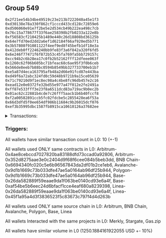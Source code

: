 ## Group 549

```0xea5e4894087522a7c73b0dab2745bb37893f1862
0x2f21ee54b34be49519c23e213b7222040a45e1f3
0xd30138e78a330f862cf1cccd433cd128c72859e6
0xd506060e91e7f2be5e2d534cb49b222ea498c7cb
0x76c15a778677f33f6ae258398b2fb0233a122e8b
0xf56583cf210425b1489e440c26d18808bd36125b
0x64e7fd70ed2dd2a6ef1d62184f66af920ed5b771
0x3b57808f91081122f4eef9ed8f45befb1df18e3a
0x412deb0ff2246240bb9fe83f3a6f842a320f6fd5
0x6e246f77471f6f872b53c45fa769fa5bb729157c
0xcc94b2c6b28ea17c0fb2b52162fff12dfeee063f
0x1260c62f06b605bc71bfeac68c6ae95f3f0b6ceb
0x566de8eeb7b88bc0594b8549bb327733700eb1b7
0xe5a87d4eca163795afb48a2d66e91fcd87e443ba
0xd49f6a72abc324fd0c59d48b9721b9a15ce05639
0x71c79210d9f1ec8ec98a4c4be8fc96db457e2c16
0xead12e0e0372fe32bd55e977a47f012e2fe2491a
0xff87e533fff3e23f8a6511dcd83a719ac9b0ec2b
0x01ac62c22881b4cde7c26fff5aacb1b6b40fccf8
0xf2a00582891ccb5fc02fdcbe5c2855428ea6f53a
0x66d3dfd5f0ee654df986b11684c9b26015dcf076
0xef3b35995dbc1587fb8915ca10610126a37682ee
```
<details>
<summary>Transactions:</summary>

Hashes: 

Wallet: 0xea5e4894087522a7c73b0dab2745bb37893f1862

       Hash: 0xc40fabf001d9779884fc1f44b58d8881721b12aa17389626841767639f546983
         - source chain: Arbitrum
         - destination chain: Aptos
         - project: Merkly
         - contract: 0x4ae8cebccd7027820ba83188dfd73ccad0a92806
       Hash: 0x0636e467b934b24e9cc94ec562c520af2f0cfe863f7a0e005dc7fad73dcc68ae
         - source chain: Arbitrum
         - destination chain: BNB Chain
         - project: Stargate
         - contract: 0x352d8275aae3e0c2404d9f68f6cee084b5beb3dd
         - value USD: 270.492005346
       Hash: 0x0c50378a423d5ad1488c99c3e97abae2b65e6a51cdb5dd1a3ff6575f236d72e9
         - source chain: BNB Chain
         - destination chain: Avalanche
         - project: Stargate
         - contract: 0x6694340fc020c5e6b96567843da2df01b2ce1eb6
         - value USD: 267.519808197
       Hash: 0xc90e0f5e0461f56fed9a0e05b2d7b8bfd8432f262f67aae9d90eabb18581bada
         - source chain: Avalanche
         - destination chain: Polygon
         - project: Stargate
         - contract: 0x9d1b1669c73b033dfe47ae5a0164ab96df25b944
         - value USD: 265.704291476
       Hash: 0x92d6c0d850cab3724833d66831dc245dbc07a6ffe9afe0a0735819e80685164a
         - source chain: Polygon
         - destination chain: Base
         - project: Stargate
         - contract: 0x9d1b1669c73b033dfe47ae5a0164ab96df25b944
         - value USD: 267.150592793
       Hash: 0xecd671d78ef1e8cb4a2a7bb6ac5fd7c7843403fc2647dc22e91ec4ab8d3269df
         - source chain: Base
         - destination chain: Base
         - project: Gas.zip
         - contract: 0x26da582889f59eaae9da1f063be0140cd93e6a4f
         - value USD: 0.0001342194369
       Hash: 0xbbd41f01dd1f4997570403527ae2338b2e5d0cb2972fffeba992b23153ad6a2d
         - source chain: Base
         - destination chain: Linea
         - project: Stargate
         - contract: 0xaf54be5b6eec24d6bfacf1cce4eaf680a8239398
         - value USD: 64.273431799
       Hash: 0xda03913902857443dc30d86d6ea42d91c95d4fcab62e9896673cd7025b8e8583
         - source chain: Linea
         - destination chain: Scroll
         - project: Gas.zip
         - contract: 0x26da582889f59eaae9da1f063be0140cd93e6a4f
         - value USD: 3.300158795e-05
       Hash: 0x074d1b8a5a23c2f731a1ba2c115306f174b3c6aba8ba6b6086e780786a5e36e1
         - source chain: Linea
         - destination chain: Base
         - project: Stargate
         - contract: 0x45f1a95a4d3f3836523f5c83673c797f4d4d263b
         - value USD: 115.048055693
       Hash: 0xd85cec6003ddb09ac0bdc28c2bd01381dd118155f3b87ac422073bb46087eccf
         - source chain: Base
         - destination chain: Zora
         - project: Gas.zip
         - contract: 0x26da582889f59eaae9da1f063be0140cd93e6a4f
         - value USD: 6.36671807e-05
Wallet: 0x2f21ee54b34be49519c23e213b7222040a45e1f3

       Hash:0x2f9926e70dea7100bd015702c8c36397c23e80ea9b1dafe7c4cb4e51b4a197f1
         - source chain: Arbitrum
         - destination chain: Aptos
         - project: Merkly
         - contract: 0x4ae8cebccd7027820ba83188dfd73ccad0a92806
       Hash:0x6c5ae6f3c7a2e3e48a2f2c46eb6a2f4af36164be0f2ea4b26db28cc2dcf6c6bc
         - source chain: Arbitrum
         - destination chain: BNB Chain
         - project: Stargate
         - contract: 0x352d8275aae3e0c2404d9f68f6cee084b5beb3dd
         - value USD: 256.394830944
       Hash:0x3fff253e3d8a6d21452bf75ed5f407e75808b8e2772560f1b6f7a6709798f0ae
         - source chain: BNB Chain
         - destination chain: Avalanche
         - project: Stargate
         - contract: 0x6694340fc020c5e6b96567843da2df01b2ce1eb6
         - value USD: 253.317953718
       Hash:0x066d4df04a3a7e00c199c1b376f8dec48e744dcf51784f4cbfd83429386bfe2a
         - source chain: Avalanche
         - destination chain: Polygon
         - project: Stargate
         - contract: 0x9d1b1669c73b033dfe47ae5a0164ab96df25b944
         - value USD: 251.862412511
       Hash:0x1f491ef73ef6644635171c128b8913559685583925b1c043d00b0587a72e2acc
         - source chain: Polygon
         - destination chain: Base
         - project: Stargate
         - contract: 0x9d1b1669c73b033dfe47ae5a0164ab96df25b944
         - value USD: 252.570775812
       Hash:0x7765fad1c28467365990d50848ec22fceabe5f900b9ff4ff73203fff6b1178ed
         - source chain: Base
         - destination chain: Metis
         - project: Gas.zip
         - contract: 0x26da582889f59eaae9da1f063be0140cd93e6a4f
         - value USD: 2.092403554e-06
       Hash:0xd3a9ef46dda038a57c7aa182b97c98071c1050793599440fec82b75332fa1452
         - source chain: Base
         - destination chain: Linea
         - project: Stargate
         - contract: 0xaf54be5b6eec24d6bfacf1cce4eaf680a8239398
         - value USD: 63.733396564
       Hash:0x176819b93daa63bb1c1c5ef5c1857c9dbbc6ae6784c7dd1c1f8df406bb53ab27
         - source chain: Linea
         - destination chain: Base
         - project: Gas.zip
         - contract: 0x26da582889f59eaae9da1f063be0140cd93e6a4f
         - value USD: 0.0001289124529
       Hash:0x2da50b82bb5d3b581eeae0297e9d2c89a46fcec4dad007e0a40d455dcd3b046d
         - source chain: Linea
         - destination chain: Base
         - project: Stargate
         - contract: 0x45f1a95a4d3f3836523f5c83673c797f4d4d263b
         - value USD: 121.479018445
       Hash:0x347f76566608178b1cf1f01210618a63f2cc478fce3b90a5b6590f7976bfbcae
         - source chain: Base
         - destination chain: Linea
         - project: Gas.zip
         - contract: 0x26da582889f59eaae9da1f063be0140cd93e6a4f
         - value USD: 4.10163568e-05
Wallet: 0xd30138e78a330f862cf1cccd433cd128c72859e6

       Hash:0x8bc43fa763b3daf7243a1185a5b5ddf30fe7943e29bd17418b57b932eb909690
         - source chain: Arbitrum
         - destination chain: Aptos
         - project: Merkly
         - contract: 0x4ae8cebccd7027820ba83188dfd73ccad0a92806
       Hash:0x0f0fb4568d462e78cd726ea276944034a9f06327062d6c45ca6bec683f7d3ffd
         - source chain: Arbitrum
         - destination chain: BNB Chain
         - project: Stargate
         - contract: 0x352d8275aae3e0c2404d9f68f6cee084b5beb3dd
         - value USD: 281.34292408
       Hash:0x00c20468c1bd17fb958d35cd25679be4574c1e30288871ec9cbfb2201652c17c
         - source chain: BNB Chain
         - destination chain: Avalanche
         - project: Stargate
         - contract: 0x6694340fc020c5e6b96567843da2df01b2ce1eb6
         - value USD: 278.325933162
       Hash:0x8ed0f3f9f4a9406e9c7cbadae2eefc871ea3df26eba5ad0c3b03f423b310f6c4
         - source chain: Avalanche
         - destination chain: Polygon
         - project: Stargate
         - contract: 0x9d1b1669c73b033dfe47ae5a0164ab96df25b944
         - value USD: 276.079203031
       Hash:0xa9bb567496f6679cfc0c6681a8738beb320833e7225c88f24fb658793b4ce680
         - source chain: Polygon
         - destination chain: Base
         - project: Stargate
         - contract: 0x9d1b1669c73b033dfe47ae5a0164ab96df25b944
         - value USD: 277.444198421
       Hash:0x49e06a05a0b9c6c8388b639d9f988aa73e6ce28acb652868c80acb3d15a2ebd2
         - source chain: Base
         - destination chain: Metis
         - project: Gas.zip
         - contract: 0x26da582889f59eaae9da1f063be0140cd93e6a4f
         - value USD: 2.052737136e-06
       Hash:0xedd163242244703085f5014ab5d0eb971203ab0e407aeb947d18b54b3d3f77c7
         - source chain: Base
         - destination chain: Linea
         - project: Stargate
         - contract: 0xaf54be5b6eec24d6bfacf1cce4eaf680a8239398
         - value USD: 63.732892999
       Hash:0xa0ef7a4af24c79a7df3e702c0274441443caf3748910b3ab191d4d7fdba5c29a
         - source chain: Linea
         - destination chain: Metis
         - project: Gas.zip
         - contract: 0x26da582889f59eaae9da1f063be0140cd93e6a4f
         - value USD: 3.577402809e-06
       Hash:0xfcd40577d710832e814b7b8b74eaea89b387708591d545c93b05342dd3f04dc2
         - source chain: Linea
         - destination chain: Base
         - project: Stargate
         - contract: 0x45f1a95a4d3f3836523f5c83673c797f4d4d263b
         - value USD: 103.625116927
       Hash:0x89c18284e97439d99e7e824b71a69d5a2e37544792544df40f51426888dc69c4
         - source chain: Base
         - destination chain: Kava
         - project: Gas.zip
         - contract: 0x26da582889f59eaae9da1f063be0140cd93e6a4f
         - value USD: 5.843790609e-09
Wallet: 0xd506060e91e7f2be5e2d534cb49b222ea498c7cb

       Hash:0x30f95547dc93267fe7afe400763373c1987ba713684e9af2e6095ec98aa43b73
         - source chain: Arbitrum
         - destination chain: Aptos
         - project: Merkly
         - contract: 0x4ae8cebccd7027820ba83188dfd73ccad0a92806
       Hash:0xa5f0c1e9b7077bd1338d6d8f03357f9ed2eee809d41b6120e643ce4a8af65125
         - source chain: Arbitrum
         - destination chain: BNB Chain
         - project: Stargate
         - contract: 0x352d8275aae3e0c2404d9f68f6cee084b5beb3dd
         - value USD: 262.005372688
       Hash:0x1f8de1669fd61d09a173e08ebf37aecca13e41b7c6c6982600ddc16bb352fec3
         - source chain: BNB Chain
         - destination chain: Avalanche
         - project: Stargate
         - contract: 0x6694340fc020c5e6b96567843da2df01b2ce1eb6
         - value USD: 258.924396163
       Hash:0x2e82b2d0a5d330756fa4911a369bb8de1faedebccb9fdb517fb7659c7117e61c
         - source chain: Avalanche
         - destination chain: Polygon
         - project: Stargate
         - contract: 0x9d1b1669c73b033dfe47ae5a0164ab96df25b944
         - value USD: 257.153037688
       Hash:0xf3a4067cbf145b521b3e8a8680dc66eea7ce6d326a47c7965f82ad0406c609de
         - source chain: Polygon
         - destination chain: Base
         - project: Stargate
         - contract: 0x9d1b1669c73b033dfe47ae5a0164ab96df25b944
         - value USD: 258.215712655
       Hash:0x861d3c78ff24603fc3d75148186118173bb6caadadb468d16a94f80c1f3c0be8
         - source chain: Base
         - destination chain: Zora
         - project: Gas.zip
         - contract: 0x26da582889f59eaae9da1f063be0140cd93e6a4f
         - value USD: 0.0001178858546
       Hash:0x14680ae3ab41310ba99b20fb730d37ccf823424cfd65bf9313409352dd4b222b
         - source chain: Base
         - destination chain: Linea
         - project: Stargate
         - contract: 0xaf54be5b6eec24d6bfacf1cce4eaf680a8239398
         - value USD: 62.013437552
       Hash:0x0d9661378513139dcc031b9af8036a167bbe1b2b821f0e231d29fac6e7372add
         - source chain: Linea
         - destination chain: Zora
         - project: Gas.zip
         - contract: 0x26da582889f59eaae9da1f063be0140cd93e6a4f
         - value USD: 0.0001045050285
       Hash:0x3997d6fb465cf3bcd6216edd0d23052fcea1efde3e0b882b9266b708a7c2416a
         - source chain: Linea
         - destination chain: Base
         - project: Stargate
         - contract: 0x45f1a95a4d3f3836523f5c83673c797f4d4d263b
         - value USD: 103.813028892
       Hash:0x2ba2ae8a454e5fe20bfdd9cd9600e174484e63d767833b269d9b2f6941fa7ce9
         - source chain: Base
         - destination chain: Base
         - project: Gas.zip
         - contract: 0x26da582889f59eaae9da1f063be0140cd93e6a4f
         - value USD: 2.631419112e-05
Wallet: 0x76c15a778677f33f6ae258398b2fb0233a122e8b

       Hash:0x55829b046e046db660378fcb0b3bc53b3097deb14a60f8b602cabe60d6fc2612
         - source chain: Arbitrum
         - destination chain: Aptos
         - project: Merkly
         - contract: 0x4ae8cebccd7027820ba83188dfd73ccad0a92806
       Hash:0x72a508333e69a21aef3d201231c1c34d9ddd4502edb89fc62a9f9078488e023e
         - source chain: Arbitrum
         - destination chain: BNB Chain
         - project: Stargate
         - contract: 0x352d8275aae3e0c2404d9f68f6cee084b5beb3dd
         - value USD: 274.000602254
       Hash:0xe6343f1b631c558406b6ebab71a645c32c8b249978c91784b530940941cb75fb
         - source chain: BNB Chain
         - destination chain: Avalanche
         - project: Stargate
         - contract: 0x6694340fc020c5e6b96567843da2df01b2ce1eb6
         - value USD: 270.916912498
       Hash:0x7c16337ed591d8b934dcf6200af91fd771ce50f04a405af4fde9641ed5cd8a5a
         - source chain: Avalanche
         - destination chain: Polygon
         - project: Stargate
         - contract: 0x9d1b1669c73b033dfe47ae5a0164ab96df25b944
         - value USD: 269.184909966
       Hash:0xea159baa733b9845524d3e6b201950fe641020e919c453f89fbacd339967d9d8
         - source chain: Polygon
         - destination chain: Base
         - project: Stargate
         - contract: 0x9d1b1669c73b033dfe47ae5a0164ab96df25b944
         - value USD: 270.193880464
       Hash:0x566e33c794d696ec0b0bbd35fd79e87e3d92565b76da630c31b38004b63968cb
         - source chain: Base
         - destination chain: Scroll
         - project: Gas.zip
         - contract: 0x26da582889f59eaae9da1f063be0140cd93e6a4f
         - value USD: 6.81771169e-05
       Hash:0xab7fea49372abba8b33675fbe1eb5b054460c1cd2a421c6c68f7bdb2e921e2ef
         - source chain: Base
         - destination chain: Linea
         - project: Stargate
         - contract: 0xaf54be5b6eec24d6bfacf1cce4eaf680a8239398
         - value USD: 61.581327845
       Hash:0xc6e33e1797ed177d70ad0c89f77a9d1ff1c3e1f64a22ab13cef87d46d212b5ee
         - source chain: Linea
         - destination chain: Scroll
         - project: Gas.zip
         - contract: 0x26da582889f59eaae9da1f063be0140cd93e6a4f
         - value USD: 5.955272837e-05
       Hash:0xbf5448ad720b4a06cc9bed8ab986cc9e75097209a6e08cf6e7290e8b529fa52a
         - source chain: Linea
         - destination chain: Base
         - project: Stargate
         - contract: 0x45f1a95a4d3f3836523f5c83673c797f4d4d263b
         - value USD: 92.533252643
       Hash:0x551af1530cd08ccb0d741df0046eb1667af13c3e070f7a42b6adfde5ed5b6260
         - source chain: Base
         - destination chain: Kava
         - project: Gas.zip
         - contract: 0x26da582889f59eaae9da1f063be0140cd93e6a4f
         - value USD: 3.159499978e-08
Wallet: 0xf56583cf210425b1489e440c26d18808bd36125b

       Hash:0x78d5e5c0bd8b807aa33b3c116c6dca23610c3917bc5d89f6cb216333437d7406
         - source chain: Arbitrum
         - destination chain: Aptos
         - project: Merkly
         - contract: 0x4ae8cebccd7027820ba83188dfd73ccad0a92806
       Hash:0xdd2f7acd9c17f1d3a1fbd53c68fe513a14f2bb99ba1d437620e64ae574704ecc
         - source chain: Arbitrum
         - destination chain: BNB Chain
         - project: Stargate
         - contract: 0x352d8275aae3e0c2404d9f68f6cee084b5beb3dd
         - value USD: 260.795614335
       Hash:0xf156660907c27520c5419939bc9b0aea4c0fd6c3bcecb1c0f00a9f18684788d9
         - source chain: BNB Chain
         - destination chain: Avalanche
         - project: Stargate
         - contract: 0x6694340fc020c5e6b96567843da2df01b2ce1eb6
         - value USD: 257.616612281
       Hash:0xe9b6ea5eb7a9a6304b56c4f6dba36a50eb6669120e6c936bd789a3ea825d86b3
         - source chain: Avalanche
         - destination chain: Polygon
         - project: Stargate
         - contract: 0x9d1b1669c73b033dfe47ae5a0164ab96df25b944
         - value USD: 256.280484923
       Hash:0xe66460edb2c2250bb1c0b75665ae36f33913b2aad774dabfa12bdf164d25a573
         - source chain: Polygon
         - destination chain: Base
         - project: Stargate
         - contract: 0x9d1b1669c73b033dfe47ae5a0164ab96df25b944
         - value USD: 257.216820899
       Hash:0x7f85224933a8d92a3df387bf04a74d71b8bb0b5e1770f1b8ff6251711fe0314d
         - source chain: Base
         - destination chain: Scroll
         - project: Gas.zip
         - contract: 0x26da582889f59eaae9da1f063be0140cd93e6a4f
         - value USD: 0.0001189548654
       Hash:0x3802d1ddf3bcb669b150ade89bba158dde617703d32e07dd9f63911cfd86cfc5
         - source chain: Base
         - destination chain: Linea
         - project: Stargate
         - contract: 0xaf54be5b6eec24d6bfacf1cce4eaf680a8239398
         - value USD: 65.113016135
       Hash:0x745bfea75e090e0acc0309b4e0605e786b317cd7bc1fbbd3b3c0e6b38bab4bd3
         - source chain: Linea
         - destination chain: Metis
         - project: Gas.zip
         - contract: 0x26da582889f59eaae9da1f063be0140cd93e6a4f
         - value USD: 1.668815251e-06
       Hash:0xfd4813d6bf67f11004b3c291de84d8f53dc99211fefa964a2793985db6b0c731
         - source chain: Linea
         - destination chain: Base
         - project: Stargate
         - contract: 0x45f1a95a4d3f3836523f5c83673c797f4d4d263b
         - value USD: 119.551121074
       Hash:0xf051fc8e3416488b5a8c74b6673b036d09e275e94794386784aa0fb9e828ddd8
         - source chain: Base
         - destination chain: Metis
         - project: Gas.zip
         - contract: 0x26da582889f59eaae9da1f063be0140cd93e6a4f
         - value USD: 2.429010199e-06
Wallet: 0x64e7fd70ed2dd2a6ef1d62184f66af920ed5b771

       Hash:0x83b3ecfec61402ccff620e18c1f406a45278509160a21c3220a9ba3e961777ab
         - source chain: Arbitrum
         - destination chain: Aptos
         - project: Merkly
         - contract: 0x4ae8cebccd7027820ba83188dfd73ccad0a92806
       Hash:0xe84678681053fe7908ba872dcc7ac897cbeea899a4b7a877162470b5c97733ca
         - source chain: Arbitrum
         - destination chain: BNB Chain
         - project: Stargate
         - contract: 0x352d8275aae3e0c2404d9f68f6cee084b5beb3dd
         - value USD: 272.161650844
       Hash:0x02af3956adc86fdf3c290f1c30e357f4d78ac97659fb14e560270292ad8a0f09
         - source chain: BNB Chain
         - destination chain: Avalanche
         - project: Stargate
         - contract: 0x6694340fc020c5e6b96567843da2df01b2ce1eb6
         - value USD: 268.996997087
       Hash:0x45488bdfd13605e00de4b757db3134010adec7ce7ad7842d817ccd0b23ef522e
         - source chain: Avalanche
         - destination chain: Polygon
         - project: Stargate
         - contract: 0x9d1b1669c73b033dfe47ae5a0164ab96df25b944
         - value USD: 267.671957844
       Hash:0x53e388fa0554d4a5b72aec55298269986ccdccc9b938bd364290323b30ad40fa
         - source chain: Polygon
         - destination chain: Base
         - project: Stargate
         - contract: 0x9d1b1669c73b033dfe47ae5a0164ab96df25b944
         - value USD: 269.229274829
       Hash:0xf6a6190508aace61989b27daf17e912c028015580ff1dc54c091958d4e0586fe
         - source chain: Base
         - destination chain: Base
         - project: Gas.zip
         - contract: 0x26da582889f59eaae9da1f063be0140cd93e6a4f
         - value USD: 4.651667872e-05
       Hash:0x4942437b774768f638142772e1f8e54db7a72e8e3eb9005039f6f682f5e8e172
         - source chain: Base
         - destination chain: Linea
         - project: Stargate
         - contract: 0xaf54be5b6eec24d6bfacf1cce4eaf680a8239398
         - value USD: 67.29484831
       Hash:0x5b9f76ff6aa8c68ead713452ac90d5a9fe91f0ce07c6ad6ed6814e5bd57e00e9
         - source chain: Linea
         - destination chain: Scroll
         - project: Gas.zip
         - contract: 0x26da582889f59eaae9da1f063be0140cd93e6a4f
         - value USD: 0.0001703965349
       Hash:0xa8c49e6e0f85f2b4e09781160a321a466f04e800bbf69fe663255e9da9725657
         - source chain: Linea
         - destination chain: Base
         - project: Stargate
         - contract: 0x45f1a95a4d3f3836523f5c83673c797f4d4d263b
         - value USD: 112.152205637
       Hash:0x8fa246dc6ac64b1c90639b16f270d7b68added639bea731017a821b6ffcc4993
         - source chain: Base
         - destination chain: Metis
         - project: Gas.zip
         - contract: 0x26da582889f59eaae9da1f063be0140cd93e6a4f
         - value USD: 1.988930704e-06
Wallet: 0x3b57808f91081122f4eef9ed8f45befb1df18e3a

       Hash:0x8f07d38ff656e55b5cc5e7fbc49676c65735b7f81649d3502da78cdef7f1a039
         - source chain: Arbitrum
         - destination chain: Aptos
         - project: Merkly
         - contract: 0x4ae8cebccd7027820ba83188dfd73ccad0a92806
       Hash:0x55782f717fbec971e1e0c544325919eecec4ef3ea7bd3c4d096d84b56ff64b8f
         - source chain: Arbitrum
         - destination chain: BNB Chain
         - project: Stargate
         - contract: 0x352d8275aae3e0c2404d9f68f6cee084b5beb3dd
         - value USD: 274.952316583
       Hash:0xea50e0c653393c19ba52fa04289ff2b8dee755922bcedb5987dbd2c90a528cc4
         - source chain: BNB Chain
         - destination chain: Avalanche
         - project: Stargate
         - contract: 0x6694340fc020c5e6b96567843da2df01b2ce1eb6
         - value USD: 271.696468899
       Hash:0x345596b1f83eab4e0f226886c840382d3105acbe7a0972e0596e6781c9f5fae1
         - source chain: Avalanche
         - destination chain: Polygon
         - project: Stargate
         - contract: 0x9d1b1669c73b033dfe47ae5a0164ab96df25b944
         - value USD: 270.395777653
       Hash:0x3ab210ee8566a229326abcf35203f518964ed1ed83e85aefd60679d97038c6f7
         - source chain: Polygon
         - destination chain: Base
         - project: Stargate
         - contract: 0x9d1b1669c73b033dfe47ae5a0164ab96df25b944
         - value USD: 271.928094854
       Hash:0x4edb551024fbfb5a37557fe66d900fe1f1be0d8845fd5b0d1679ea9adc6b14f6
         - source chain: Base
         - destination chain: Kava
         - project: Gas.zip
         - contract: 0x26da582889f59eaae9da1f063be0140cd93e6a4f
         - value USD: 3.677340147e-08
       Hash:0x4afb89b2287bdbb1f54d7e5f1e5679a1950ed2a82bca95c9a75a7ee9d3aad4b6
         - source chain: Base
         - destination chain: Linea
         - project: Stargate
         - contract: 0xaf54be5b6eec24d6bfacf1cce4eaf680a8239398
         - value USD: 66.15320904
       Hash:0x3467d0fbd6e3c2f22cddf324ea789aaf2a227e113055ad942d535fcb13a0e93a
         - source chain: Linea
         - destination chain: Zora
         - project: Gas.zip
         - contract: 0x26da582889f59eaae9da1f063be0140cd93e6a4f
         - value USD: 8.605885603e-05
       Hash:0x27eb9a3bcd81a7c34cde18df17bb342291e48c5f506c7da700b29ecc5da07982
         - source chain: Linea
         - destination chain: Base
         - project: Stargate
         - contract: 0x45f1a95a4d3f3836523f5c83673c797f4d4d263b
         - value USD: 97.768829436
       Hash:0x4c2489266b542b4ae7a1f261ac462c81be80d5523ea8b7c08f871014e74fc7a1
         - source chain: Base
         - destination chain: Scroll
         - project: Gas.zip
         - contract: 0x26da582889f59eaae9da1f063be0140cd93e6a4f
         - value USD: 0.0001517655674
Wallet: 0x412deb0ff2246240bb9fe83f3a6f842a320f6fd5

       Hash:0xbd941f8f5a9444ff311a949b3afb8335cb3ed805b8346db517bfee615d87a8a8
         - source chain: Arbitrum
         - destination chain: Aptos
         - project: Merkly
         - contract: 0x4ae8cebccd7027820ba83188dfd73ccad0a92806
       Hash:0xd199851df6ee54fd2b936d51f09c882f44a2d3851bcca7b4b22f95078b61f469
         - source chain: Arbitrum
         - destination chain: BNB Chain
         - project: Stargate
         - contract: 0x352d8275aae3e0c2404d9f68f6cee084b5beb3dd
         - value USD: 270.497699957
       Hash:0x76fc5ac46bd2410f3bce98e88cdcd7fccf40b9aad6572e4d09cbf3489db9e0b7
         - source chain: BNB Chain
         - destination chain: Avalanche
         - project: Stargate
         - contract: 0x6694340fc020c5e6b96567843da2df01b2ce1eb6
         - value USD: 267.579644461
       Hash:0xa5f160639561d07d2c363e9f31313119a195f44e767d6db7ecde7e7c15e2e0ac
         - source chain: Avalanche
         - destination chain: Polygon
         - project: Stargate
         - contract: 0x9d1b1669c73b033dfe47ae5a0164ab96df25b944
         - value USD: 265.997323543
       Hash:0xd6b9020ad71e320d855f72cd1cefaff0e61413ab1da9a5f1dfdb7652b98cca62
         - source chain: Polygon
         - destination chain: Base
         - project: Stargate
         - contract: 0x9d1b1669c73b033dfe47ae5a0164ab96df25b944
         - value USD: 267.870047205
       Hash:0xa9a7f07337f2f84678693a4a7c8504a2e22cae8370c06d09a6172d2a759c9034
         - source chain: Base
         - destination chain: Zora
         - project: Gas.zip
         - contract: 0x26da582889f59eaae9da1f063be0140cd93e6a4f
         - value USD: 4.616158957e-05
       Hash:0x879fef630061b793c1d52425755008ff8f57f0c363f595f6d9e9b97a106af349
         - source chain: Base
         - destination chain: Linea
         - project: Stargate
         - contract: 0xaf54be5b6eec24d6bfacf1cce4eaf680a8239398
         - value USD: 64.237463654
       Hash:0x1bdb40d811db88b06c13908690f721ffb64bb76308fd12d6a40176228883969b
         - source chain: Linea
         - destination chain: Arbitrum
         - project: Gas.zip
         - contract: 0x26da582889f59eaae9da1f063be0140cd93e6a4f
         - value USD: 0.0001414807593
       Hash:0xfb9c98aca5513b73630f1a419f5beca1551e290c013954e0c2a9653729e268f3
         - source chain: Linea
         - destination chain: Base
         - project: Stargate
         - contract: 0x45f1a95a4d3f3836523f5c83673c797f4d4d263b
         - value USD: 113.242755879
       Hash:0x9e6307231021f39d250bc2046fa05883aeea8799b0cfaaf24c13b4248fb2cf42
         - source chain: Base
         - destination chain: Kava
         - project: Gas.zip
         - contract: 0x26da582889f59eaae9da1f063be0140cd93e6a4f
         - value USD: 5.461991433e-09
Wallet: 0x6e246f77471f6f872b53c45fa769fa5bb729157c

       Hash:0xeea91006ad1c00baa875593a1be8108347b36a3f4e9bd92e7773ebee0fb8e955
         - source chain: Arbitrum
         - destination chain: Aptos
         - project: Merkly
         - contract: 0x4ae8cebccd7027820ba83188dfd73ccad0a92806
       Hash:0x1de8b89799daa4bc42622455455a7874fe01ba0fe977c6c2c295d1cc9dc6b15b
         - source chain: Arbitrum
         - destination chain: BNB Chain
         - project: Stargate
         - contract: 0x352d8275aae3e0c2404d9f68f6cee084b5beb3dd
         - value USD: 283.375470276
       Hash:0x9fd30084c0eadc7ed04f2f900a9b3c1b341269af1c2603c59d7febefa4b77878
         - source chain: BNB Chain
         - destination chain: Avalanche
         - project: Stargate
         - contract: 0x6694340fc020c5e6b96567843da2df01b2ce1eb6
         - value USD: 280.615338155
       Hash:0x6cdf62faf4690035ee49a44443952f615c39794a542225b09dafcecd012ffc1a
         - source chain: Avalanche
         - destination chain: Polygon
         - project: Stargate
         - contract: 0x9d1b1669c73b033dfe47ae5a0164ab96df25b944
         - value USD: 279.049028404
       Hash:0xb99973c1f1f186970bc5329a009b9ed64b566b0112a6e8d786beae8bd4832275
         - source chain: Polygon
         - destination chain: Base
         - project: Stargate
         - contract: 0x9d1b1669c73b033dfe47ae5a0164ab96df25b944
         - value USD: 280.756654705
       Hash:0x0e2a1dfe3b993602776b26d80d4481d2b9268d823417a577c95a51beb4c3982a
         - source chain: Base
         - destination chain: Metis
         - project: Gas.zip
         - contract: 0x26da582889f59eaae9da1f063be0140cd93e6a4f
         - value USD: 1.210418724e-06
       Hash:0xe5085a3c5e47f9f2b47f9a883d21afdfef87289759349daebb751d8296ee0cc5
         - source chain: Base
         - destination chain: Linea
         - project: Stargate
         - contract: 0xaf54be5b6eec24d6bfacf1cce4eaf680a8239398
         - value USD: 63.617495133
       Hash:0xf0960c6cb37f59eafb999d7d1c280f99afd11db12d0f3c3bcc94daf313e7ee4b
         - source chain: Linea
         - destination chain: Linea
         - project: Gas.zip
         - contract: 0x26da582889f59eaae9da1f063be0140cd93e6a4f
         - value USD: 0.0001442346427
       Hash:0x3165d36055b0b933f8e6202a89f61f3b17b36b5fd6ab7e057b97edb1b93ad000
         - source chain: Linea
         - destination chain: Base
         - project: Stargate
         - contract: 0x45f1a95a4d3f3836523f5c83673c797f4d4d263b
         - value USD: 112.84026286
       Hash:0x74c2b6e93f1504d44151373bbe5998a354b4729aed79044b2dddaa956b5093f7
         - source chain: Base
         - destination chain: Arbitrum
         - project: Gas.zip
         - contract: 0x26da582889f59eaae9da1f063be0140cd93e6a4f
         - value USD: 3.641149701e-05
Wallet: 0xcc94b2c6b28ea17c0fb2b52162fff12dfeee063f

       Hash:0x9019c8cf664a91d09f96817c9075fc79e10357972dba53b3dce3cd1046cda077
         - source chain: Arbitrum
         - destination chain: Aptos
         - project: Merkly
         - contract: 0x4ae8cebccd7027820ba83188dfd73ccad0a92806
       Hash:0x2f47100e7cc04a35d436c93e610e54f2faee65f5b5b2f6543f826ba50cd292ff
         - source chain: Arbitrum
         - destination chain: BNB Chain
         - project: Stargate
         - contract: 0x352d8275aae3e0c2404d9f68f6cee084b5beb3dd
         - value USD: 258.046043225
       Hash:0xdbddfddf533057bfbebb1e73dc1063b3c7771d654576d7a2d9b21b0b16ba4bab
         - source chain: BNB Chain
         - destination chain: Avalanche
         - project: Stargate
         - contract: 0x6694340fc020c5e6b96567843da2df01b2ce1eb6
         - value USD: 255.282809864
       Hash:0xc91a728e8d72bccef59f9c0af5bbeea774c059657c2af5151d53397e15892bd0
         - source chain: Avalanche
         - destination chain: Polygon
         - project: Stargate
         - contract: 0x9d1b1669c73b033dfe47ae5a0164ab96df25b944
         - value USD: 253.380456529
       Hash:0x7169de7d2a4a3889a144d730f55ca4dedeeeed058c9ebd244b92263e4dec3b87
         - source chain: Polygon
         - destination chain: Base
         - project: Stargate
         - contract: 0x9d1b1669c73b033dfe47ae5a0164ab96df25b944
         - value USD: 255.230680483
       Hash:0xdb50f9dd4ef7017c4570d2b5dc5b6a9da0995633745e1f35e469d14f8a388b8b
         - source chain: Base
         - destination chain: Kava
         - project: Gas.zip
         - contract: 0x26da582889f59eaae9da1f063be0140cd93e6a4f
         - value USD: 2.90089296e-08
       Hash:0xafb3865b67d489024adc75edd7113ab753f41277f5543382ca5df56936fe534f
         - source chain: Base
         - destination chain: Linea
         - project: Stargate
         - contract: 0xaf54be5b6eec24d6bfacf1cce4eaf680a8239398
         - value USD: 65.368928646
       Hash:0x89285a2966af47034b5577d8608c619a503ffaca6e36a8d2f8ee00edb6a31a74
         - source chain: Linea
         - destination chain: Zora
         - project: Gas.zip
         - contract: 0x26da582889f59eaae9da1f063be0140cd93e6a4f
         - value USD: 0.0001425134656
       Hash:0x58bd7cbc4af449833b3f019c0206f62504b71a4a64e34930dd16d161faa52662
         - source chain: Linea
         - destination chain: Base
         - project: Stargate
         - contract: 0x45f1a95a4d3f3836523f5c83673c797f4d4d263b
         - value USD: 119.107990535
       Hash:0x905b1e2c51560b3ae9639c9f8a749f116a6f252765492f0002e05ccfacbcf071
         - source chain: Base
         - destination chain: Zora
         - project: Gas.zip
         - contract: 0x26da582889f59eaae9da1f063be0140cd93e6a4f
         - value USD: 4.775260997e-05
Wallet: 0x1260c62f06b605bc71bfeac68c6ae95f3f0b6ceb

       Hash:0xb98fe7576f8c284cef62f674cc9cd0d80dcddb177109cd3f39b66d2e7fc286c6
         - source chain: Arbitrum
         - destination chain: Aptos
         - project: Merkly
         - contract: 0x4ae8cebccd7027820ba83188dfd73ccad0a92806
       Hash:0x686a4a565d143f2fb58dc7e22e67884a8f0e5bbee14baaf2351d4dca2d597bac
         - source chain: Arbitrum
         - destination chain: BNB Chain
         - project: Stargate
         - contract: 0x352d8275aae3e0c2404d9f68f6cee084b5beb3dd
         - value USD: 253.951166404
       Hash:0xde5f4750c8753debf4f773f73d57a54a311b8a311719592b238dd178e8ae480a
         - source chain: BNB Chain
         - destination chain: Avalanche
         - project: Stargate
         - contract: 0x6694340fc020c5e6b96567843da2df01b2ce1eb6
         - value USD: 251.400816899
       Hash:0x346415e98db547fd2d6ed2533c8d815103a0c1ff6396ff3b50ef888079614401
         - source chain: Avalanche
         - destination chain: Polygon
         - project: Stargate
         - contract: 0x9d1b1669c73b033dfe47ae5a0164ab96df25b944
         - value USD: 249.893867816
       Hash:0xfcbca45978fe8ce23a9ebaaf6891efc7cddf3dbbf76d74cbb725f43f4029571a
         - source chain: Polygon
         - destination chain: Base
         - project: Stargate
         - contract: 0x9d1b1669c73b033dfe47ae5a0164ab96df25b944
         - value USD: 251.977421949
       Hash:0xc392845c33322c90a19957cb3f43afe0219bdad6297e687c326f461d1fb3f9f1
         - source chain: Base
         - destination chain: Base
         - project: Gas.zip
         - contract: 0x26da582889f59eaae9da1f063be0140cd93e6a4f
         - value USD: 8.025014802e-05
       Hash:0x92073e341b1b965e90aa709ad4be9dd53dce444136d571da23f391d570dac404
         - source chain: Base
         - destination chain: Linea
         - project: Stargate
         - contract: 0xaf54be5b6eec24d6bfacf1cce4eaf680a8239398
         - value USD: 65.013993714
       Hash:0x5a96d34d00a38f7baa331c65689217bd03fe4ba44350e1b35f3e1bb00b68ea4b
         - source chain: Linea
         - destination chain: Arbitrum
         - project: Gas.zip
         - contract: 0x26da582889f59eaae9da1f063be0140cd93e6a4f
         - value USD: 0.0001675427054
       Hash:0xb91d02cb7a409a39dda7e380442e6ee1486e0b88dbf416cfec62d66cfdaeece9
         - source chain: Linea
         - destination chain: Base
         - project: Stargate
         - contract: 0x45f1a95a4d3f3836523f5c83673c797f4d4d263b
         - value USD: 113.617407182
       Hash:0x31433aa577d115766e48f5b5b2969f02d9ad1d93887fe228ae84fa26d73d459d
         - source chain: Base
         - destination chain: Base
         - project: Gas.zip
         - contract: 0x26da582889f59eaae9da1f063be0140cd93e6a4f
         - value USD: 1.714196255e-05
Wallet: 0x566de8eeb7b88bc0594b8549bb327733700eb1b7

       Hash:0xfb9b611796225bff859ce22baa7d42906e9ff7c75fb447d4c5d21ca877911eb4
         - source chain: Arbitrum
         - destination chain: Aptos
         - project: Merkly
         - contract: 0x4ae8cebccd7027820ba83188dfd73ccad0a92806
       Hash:0x79e3d7e1b0addba140dcd01ec69ec9126cdacfa491ad23b4ae401baab1324780
         - source chain: Arbitrum
         - destination chain: BNB Chain
         - project: Stargate
         - contract: 0x352d8275aae3e0c2404d9f68f6cee084b5beb3dd
         - value USD: 269.88384324
       Hash:0xcb27ff2c32b53c01e6864413d6e83795ae4dec461a61a142836cc12518e87637
         - source chain: BNB Chain
         - destination chain: Avalanche
         - project: Stargate
         - contract: 0x6694340fc020c5e6b96567843da2df01b2ce1eb6
         - value USD: 267.301260049
       Hash:0x742f7176bafad672f18280d88d8e9cb9d99dff46ad3ce872a6d91b36f8d6ba6c
         - source chain: Avalanche
         - destination chain: Polygon
         - project: Stargate
         - contract: 0x9d1b1669c73b033dfe47ae5a0164ab96df25b944
         - value USD: 269.803865342
       Hash:0xb560ac349ad52efc60a7d5ec3b2080b178de7582897138ff1813400eddb5dcc1
         - source chain: Polygon
         - destination chain: Base
         - project: Stargate
         - contract: 0x9d1b1669c73b033dfe47ae5a0164ab96df25b944
         - value USD: 269.342142858
       Hash:0x75fabe21c077aff908f7ecee3679be79f2c26df0f7f4966644420c1150e66e6b
         - source chain: Base
         - destination chain: Linea
         - project: Gas.zip
         - contract: 0x26da582889f59eaae9da1f063be0140cd93e6a4f
         - value USD: 0.0001079471018
       Hash:0x60a38eab1c5e4096ec49ee60cfab9af9be8cd97ff440864d35848f473242ff41
         - source chain: Base
         - destination chain: Linea
         - project: Stargate
         - contract: 0xaf54be5b6eec24d6bfacf1cce4eaf680a8239398
         - value USD: 65.255933824
       Hash:0x3194fbb40c78bc3b69d1ba18fe2d263a31f6d44925ed1414913712b196b5d9d2
         - source chain: Linea
         - destination chain: Base
         - project: Gas.zip
         - contract: 0x26da582889f59eaae9da1f063be0140cd93e6a4f
         - value USD: 4.351313617e-05
       Hash:0x2396333aced37b99d4951fea2c6f7bcb2e85323bd9994173d7ac1637ca6482bd
         - source chain: Linea
         - destination chain: Base
         - project: Stargate
         - contract: 0x45f1a95a4d3f3836523f5c83673c797f4d4d263b
         - value USD: 116.203040256
       Hash:0x8239065c21b531a4f1ed2ab2c77e1a7ca9c2b06f91a346e7e9b08d3b9dc5c1da
         - source chain: Base
         - destination chain: Kava
         - project: Gas.zip
         - contract: 0x26da582889f59eaae9da1f063be0140cd93e6a4f
         - value USD: 2.339017508e-08
Wallet: 0xe5a87d4eca163795afb48a2d66e91fcd87e443ba

       Hash:0xa20791e4e9410531c2543f4a6842ec03e4cfb62a38dacc1789b553ff96c8e5c2
         - source chain: Arbitrum
         - destination chain: Aptos
         - project: Merkly
         - contract: 0x4ae8cebccd7027820ba83188dfd73ccad0a92806
       Hash:0x4d0bb0b937ce95ebd5407ea569a66bf0a579097966225d180839143357ae8c85
         - source chain: Arbitrum
         - destination chain: BNB Chain
         - project: Stargate
         - contract: 0x352d8275aae3e0c2404d9f68f6cee084b5beb3dd
         - value USD: 272.938549701
       Hash:0x4cca6a4c45a4aa9fba17f38ba2ad454db460c9a159101a11c76a7b31ceaa7e1f
         - source chain: BNB Chain
         - destination chain: Avalanche
         - project: Stargate
         - contract: 0x6694340fc020c5e6b96567843da2df01b2ce1eb6
         - value USD: 270.831174401
       Hash:0x256730c816b914643548cba5284a5194926d99f452458e4ed5ce8a376902f5b0
         - source chain: Avalanche
         - destination chain: Polygon
         - project: Stargate
         - contract: 0x9d1b1669c73b033dfe47ae5a0164ab96df25b944
         - value USD: 273.406370199
       Hash:0x6fd426738e5627ee7f78a515b259df7f5f34f47b5dad149e3e31078a8a0fec9b
         - source chain: Polygon
         - destination chain: Base
         - project: Stargate
         - contract: 0x9d1b1669c73b033dfe47ae5a0164ab96df25b944
         - value USD: 272.651241248
       Hash:0x3978d92f46f085c78a2fc549a5c843983858c8ad6a63ce62e12a4c961d68b470
         - source chain: Base
         - destination chain: Zora
         - project: Gas.zip
         - contract: 0x26da582889f59eaae9da1f063be0140cd93e6a4f
         - value USD: 5.610408578e-05
       Hash:0x59ef7e4db4e61ba8ed4bcbdeb52989ba957c880a4d84131eb615172715cca049
         - source chain: Base
         - destination chain: Linea
         - project: Stargate
         - contract: 0xaf54be5b6eec24d6bfacf1cce4eaf680a8239398
         - value USD: 66.276414184
       Hash:0x1a6e94a9e8d7c7a47b47cd5f551493a3e3d0b244bb34e6d752fda171608ae2b3
         - source chain: Linea
         - destination chain: Kava
         - project: Gas.zip
         - contract: 0x26da582889f59eaae9da1f063be0140cd93e6a4f
         - value USD: 3.985403442e-08
       Hash:0x29ee4fdbdcbc10a2c6d77a5fa0bcc6840e372cc5c8ed8524cf98574f3754d7f2
         - source chain: Linea
         - destination chain: Base
         - project: Stargate
         - contract: 0x45f1a95a4d3f3836523f5c83673c797f4d4d263b
         - value USD: 118.492630832
       Hash:0x9c62d2424319e46439cf94fe77238dd9ee231e1980d69130ed614de0e5819c0c
         - source chain: Base
         - destination chain: Scroll
         - project: Gas.zip
         - contract: 0x26da582889f59eaae9da1f063be0140cd93e6a4f
         - value USD: 2.540683736e-05
Wallet: 0xd49f6a72abc324fd0c59d48b9721b9a15ce05639

       Hash:0x8f8771dc5eab5e9bef00c4335771435f58ddb5e51310390822af387839d48fe1
         - source chain: Arbitrum
         - destination chain: Aptos
         - project: Merkly
         - contract: 0x4ae8cebccd7027820ba83188dfd73ccad0a92806
       Hash:0xdf91ebb766c236ba264f1c2a53b83bd8c18eb38a0534bf72987de2c6ec3cbf0e
         - source chain: Arbitrum
         - destination chain: BNB Chain
         - project: Stargate
         - contract: 0x352d8275aae3e0c2404d9f68f6cee084b5beb3dd
         - value USD: 264.731922282
       Hash:0x101bc6824ac17658e1bc9091564ed56f12d068af05db8bf306710ff27114a5e9
         - source chain: BNB Chain
         - destination chain: Avalanche
         - project: Stargate
         - contract: 0x6694340fc020c5e6b96567843da2df01b2ce1eb6
         - value USD: 262.515559589
       Hash:0x9693bae6a9fcdc303604e01b73fb1ff75abfc4ae9f5309252bca44ad26f39615
         - source chain: Avalanche
         - destination chain: Polygon
         - project: Stargate
         - contract: 0x9d1b1669c73b033dfe47ae5a0164ab96df25b944
         - value USD: 264.94729272
       Hash:0x76d99232b6d55e01a0979752d5323ba9fec7a5474c1e8eaf93e676da56d8c4a4
         - source chain: Polygon
         - destination chain: Base
         - project: Stargate
         - contract: 0x9d1b1669c73b033dfe47ae5a0164ab96df25b944
         - value USD: 263.887720701
       Hash:0x1b63169005d2a18b8c84a30c48d73dbc8a358dce1316b57779ee73f16c757b08
         - source chain: Base
         - destination chain: Scroll
         - project: Gas.zip
         - contract: 0x26da582889f59eaae9da1f063be0140cd93e6a4f
         - value USD: 0.0001745973475
       Hash:0x8094d9b03f508cdd47cceb1ad12176450b6c9cd194e1c5a0762290e4de4c5c1f
         - source chain: Base
         - destination chain: Linea
         - project: Stargate
         - contract: 0xaf54be5b6eec24d6bfacf1cce4eaf680a8239398
         - value USD: 64.583263715
       Hash:0x204dbe03ffa2574fce1476b78764e6aead928d7b7100ca01f8f60689b8ab49f6
         - source chain: Linea
         - destination chain: Scroll
         - project: Gas.zip
         - contract: 0x26da582889f59eaae9da1f063be0140cd93e6a4f
         - value USD: 7.297872444e-05
       Hash:0x08fb623a7cf6fc20095d754b2baf34f81546d5d08e7d08d8b31d6738e5d02c05
         - source chain: Linea
         - destination chain: Base
         - project: Stargate
         - contract: 0x45f1a95a4d3f3836523f5c83673c797f4d4d263b
         - value USD: 99.416656675
       Hash:0x019f7d5e4a7bff4a1e3f2e962aa0e041b52b06051edc4c7577941d2e0682407a
         - source chain: Base
         - destination chain: Scroll
         - project: Gas.zip
         - contract: 0x26da582889f59eaae9da1f063be0140cd93e6a4f
         - value USD: 0.0001242792285
Wallet: 0x71c79210d9f1ec8ec98a4c4be8fc96db457e2c16

       Hash:0x5dde8ea9497fcaa303bd7ca26722217114b9166e4453c419d4f59ab8fc6d1226
         - source chain: Arbitrum
         - destination chain: Aptos
         - project: Merkly
         - contract: 0x4ae8cebccd7027820ba83188dfd73ccad0a92806
       Hash:0xcf6b1d7136be32b2935d75c916ca895dbe6879f65385a27cc718d0d4b9c7b616
         - source chain: Arbitrum
         - destination chain: BNB Chain
         - project: Stargate
         - contract: 0x352d8275aae3e0c2404d9f68f6cee084b5beb3dd
         - value USD: 268.002226756
       Hash:0x2647555757142f6e89708e02b01e3e2eb8f646f878396ab80190f02ce6585853
         - source chain: BNB Chain
         - destination chain: Avalanche
         - project: Stargate
         - contract: 0x6694340fc020c5e6b96567843da2df01b2ce1eb6
         - value USD: 265.772681731
       Hash:0x2ad314925ad6b9c5d4f5b7691182ed72ff03c197a795ab7837927123fddf8136
         - source chain: Avalanche
         - destination chain: Polygon
         - project: Stargate
         - contract: 0x9d1b1669c73b033dfe47ae5a0164ab96df25b944
         - value USD: 267.784086578
       Hash:0x4d08329f0ad9d50d7883a9ac8ea1fa65709c08aae04cecb3a66917604a5936c1
         - source chain: Polygon
         - destination chain: Base
         - project: Stargate
         - contract: 0x9d1b1669c73b033dfe47ae5a0164ab96df25b944
         - value USD: 267.038548983
       Hash:0x1c11ecd0379869669990b5bb444a6725905c362f93b588d8bb172ae5c56a7885
         - source chain: Base
         - destination chain: Kava
         - project: Gas.zip
         - contract: 0x26da582889f59eaae9da1f063be0140cd93e6a4f
         - value USD: 5.262713515e-08
       Hash:0xcbc0a44d79c4d15c4eae18570740d440f7e44caedd3946c9f2ce96f4deca0598
         - source chain: Base
         - destination chain: Linea
         - project: Stargate
         - contract: 0xaf54be5b6eec24d6bfacf1cce4eaf680a8239398
         - value USD: 63.416664313
       Hash:0xaad465d87258dab3d38c86839fa26e743e91347df7dc49e7d2a2c4c996f9aa3a
         - source chain: Linea
         - destination chain: Kava
         - project: Gas.zip
         - contract: 0x26da582889f59eaae9da1f063be0140cd93e6a4f
         - value USD: 9.839579824e-09
       Hash:0x26c8d2db6a6fa3709d43f49707a964c953d39549a692a107bb586922f5a8526a
         - source chain: Linea
         - destination chain: Base
         - project: Stargate
         - contract: 0x45f1a95a4d3f3836523f5c83673c797f4d4d263b
         - value USD: 92.811928923
       Hash:0x69c683f6b147872428646ca971f37c6266f4818f80ed766c8daa3b9bb68c4d77
         - source chain: Base
         - destination chain: Base
         - project: Gas.zip
         - contract: 0x26da582889f59eaae9da1f063be0140cd93e6a4f
         - value USD: 0.0001154021408
Wallet: 0xead12e0e0372fe32bd55e977a47f012e2fe2491a

       Hash:0x52cf8aa9ccb7c8e31e21c30b0452c2feecb4dfb2b010ddfc1a8ee48c49641f7d
         - source chain: Arbitrum
         - destination chain: Aptos
         - project: Merkly
         - contract: 0x4ae8cebccd7027820ba83188dfd73ccad0a92806
       Hash:0xc3a439e4976e03512a61126ba59e878ec8e1ceabb614d3fa197c1b3914f738b0
         - source chain: Arbitrum
         - destination chain: BNB Chain
         - project: Stargate
         - contract: 0x352d8275aae3e0c2404d9f68f6cee084b5beb3dd
         - value USD: 275.1573306
       Hash:0xd298254ecabced1fd7ca193d418d7af1a312e1a95c266935b27036efa5b565df
         - source chain: BNB Chain
         - destination chain: Avalanche
         - project: Stargate
         - contract: 0x6694340fc020c5e6b96567843da2df01b2ce1eb6
         - value USD: 272.955325764
       Hash:0x1ba4a330cbcc0c7134dabef80bb92e7fcb5cdf23cf9e2311f88cb5e8148e4ef4
         - source chain: Avalanche
         - destination chain: Polygon
         - project: Stargate
         - contract: 0x9d1b1669c73b033dfe47ae5a0164ab96df25b944
         - value USD: 275.670032737
       Hash:0x4f4df7c043be4cf5a917ac29ef043b62d4205f912157582b7bf4816b30887910
         - source chain: Polygon
         - destination chain: Base
         - project: Stargate
         - contract: 0x9d1b1669c73b033dfe47ae5a0164ab96df25b944
         - value USD: 275.018601088
       Hash:0xa4d56472978e3d89716d64db2ca36fe3f055af19731d833b26af203e815367e9
         - source chain: Base
         - destination chain: Base
         - project: Gas.zip
         - contract: 0x26da582889f59eaae9da1f063be0140cd93e6a4f
         - value USD: 0.0001086779408
       Hash:0x485833b2c4fde3151fa815501b4afe2a734ab2fc8fc6b8df583d6e229f789c19
         - source chain: Base
         - destination chain: Linea
         - project: Stargate
         - contract: 0xaf54be5b6eec24d6bfacf1cce4eaf680a8239398
         - value USD: 63.691380971
       Hash:0x82ab96bfcb47688fd11d6486e92cb4329d864efa164e72713f99abcde0fa9428
         - source chain: Linea
         - destination chain: Kava
         - project: Gas.zip
         - contract: 0x26da582889f59eaae9da1f063be0140cd93e6a4f
         - value USD: 2.784391737e-08
       Hash:0x147be9a4fa933449dd3804816a0ab40000b944badd97c67bf77637759c3f15a7
         - source chain: Linea
         - destination chain: Base
         - project: Stargate
         - contract: 0x45f1a95a4d3f3836523f5c83673c797f4d4d263b
         - value USD: 120.29950888
       Hash:0xebf59bda8d92fbf11c1aff79d365d99385afb1af0d4ba4b9bcc8f6e8ffa25070
         - source chain: Base
         - destination chain: Zora
         - project: Gas.zip
         - contract: 0x26da582889f59eaae9da1f063be0140cd93e6a4f
         - value USD: 4.958924882e-05
Wallet: 0xff87e533fff3e23f8a6511dcd83a719ac9b0ec2b

       Hash:0xe8d7e73cc7f5a5bcc4706a266b37fe5e00cde0c186cf15f90055ec7275c9aff2
         - source chain: Arbitrum
         - destination chain: Aptos
         - project: Merkly
         - contract: 0x4ae8cebccd7027820ba83188dfd73ccad0a92806
       Hash:0xd834bdfae8617bb26f7a00d7d0320b46fcee30ceb561a374e14c17eaf2338855
         - source chain: Arbitrum
         - destination chain: BNB Chain
         - project: Stargate
         - contract: 0x352d8275aae3e0c2404d9f68f6cee084b5beb3dd
         - value USD: 255.398033857
       Hash:0x42807c70564be41cfe92340485f06606cce22a5b9d73706e01b8450c271a314b
         - source chain: BNB Chain
         - destination chain: Avalanche
         - project: Stargate
         - contract: 0x6694340fc020c5e6b96567843da2df01b2ce1eb6
         - value USD: 253.201101805
       Hash:0xd612e16afcd51235237f68e81487526eabaa18f03ae37977862c4f4afb39cd23
         - source chain: Avalanche
         - destination chain: Polygon
         - project: Stargate
         - contract: 0x9d1b1669c73b033dfe47ae5a0164ab96df25b944
         - value USD: 255.373325277
       Hash:0x32393b39c028c5b2e248b2e72edc198e49162b89e8da3e3b330e3922f995b980
         - source chain: Polygon
         - destination chain: Base
         - project: Stargate
         - contract: 0x9d1b1669c73b033dfe47ae5a0164ab96df25b944
         - value USD: 254.114585545
       Hash:0x6a4f62ead3ccdb2b5bf4153a18ff42d07703b9013651fa9f634859b6e769cbd4
         - source chain: Base
         - destination chain: Kava
         - project: Gas.zip
         - contract: 0x26da582889f59eaae9da1f063be0140cd93e6a4f
         - value USD: 4.363937338e-08
       Hash:0x05d106c605aee8f546447930f2b6b25e1a89ef31c60e778840338fe10aecf20b
         - source chain: Base
         - destination chain: Linea
         - project: Stargate
         - contract: 0xaf54be5b6eec24d6bfacf1cce4eaf680a8239398
         - value USD: 61.917793597
       Hash:0x863d75cafc84ccff30b33bace74ae0635fb4eb1b4b09ca7b2f8dfa12f417f8ef
         - source chain: Linea
         - destination chain: Scroll
         - project: Gas.zip
         - contract: 0x26da582889f59eaae9da1f063be0140cd93e6a4f
         - value USD: 5.120208133e-05
       Hash:0xa69df825f1465b4f8f9b1068b0cb82be90b1a4279253636767be0c9d7ead8ce4
         - source chain: Linea
         - destination chain: Base
         - project: Stargate
         - contract: 0x45f1a95a4d3f3836523f5c83673c797f4d4d263b
         - value USD: 109.877839099
       Hash:0x506539ac50effae32be025db98d009a91c3dccf841e804cb3619f79dbda9334c
         - source chain: Base
         - destination chain: Arbitrum
         - project: Gas.zip
         - contract: 0x26da582889f59eaae9da1f063be0140cd93e6a4f
         - value USD: 0.0001414211911
Wallet: 0x01ac62c22881b4cde7c26fff5aacb1b6b40fccf8

       Hash:0xb3a39e8152076be84a2ef62136810ab801f3922f2a74088105a8895c654a8e5d
         - source chain: Arbitrum
         - destination chain: Aptos
         - project: Merkly
         - contract: 0x4ae8cebccd7027820ba83188dfd73ccad0a92806
       Hash:0xc9b93e4c93c176eb2c0d4d3a2b2f28397b59f397d8d7745a20f8d25bf93a03a6
         - source chain: Arbitrum
         - destination chain: BNB Chain
         - project: Stargate
         - contract: 0x352d8275aae3e0c2404d9f68f6cee084b5beb3dd
         - value USD: 270.072345585
       Hash:0x8f2aa3450e71d61f73a266cab6e544205c65d2780972ba675ed9d248cc81d22b
         - source chain: BNB Chain
         - destination chain: Avalanche
         - project: Stargate
         - contract: 0x6694340fc020c5e6b96567843da2df01b2ce1eb6
         - value USD: 267.741873359
       Hash:0x677da606d64c450b099175e5e19b315ba8f302eb6ce18df6259a4b723a0df003
         - source chain: Avalanche
         - destination chain: Polygon
         - project: Stargate
         - contract: 0x9d1b1669c73b033dfe47ae5a0164ab96df25b944
         - value USD: 270.135743868
       Hash:0x94b2f4dc1dca1ad2b992fa1383a6e4d64449264d8fbbf3bafc2425ef4a6434f4
         - source chain: Polygon
         - destination chain: Base
         - project: Stargate
         - contract: 0x9d1b1669c73b033dfe47ae5a0164ab96df25b944
         - value USD: 269.587439119
       Hash:0xc137f1db7f6b578e68e7c1fe9025c0e8391af9ea025d58d3a4a30291123db4d2
         - source chain: Base
         - destination chain: Arbitrum
         - project: Gas.zip
         - contract: 0x26da582889f59eaae9da1f063be0140cd93e6a4f
         - value USD: 5.416080983e-05
       Hash:0xda4745f6c668d9bc489cad7e6c2ab5dda2cb411b24802032631d0881d88587e7
         - source chain: Base
         - destination chain: Linea
         - project: Stargate
         - contract: 0xaf54be5b6eec24d6bfacf1cce4eaf680a8239398
         - value USD: 64.154937258
       Hash:0x76cb5ebd8b19b4a24350d9943c1cd3f2c392c6d8ec7db0623cd2507bc7536cdc
         - source chain: Linea
         - destination chain: Linea
         - project: Gas.zip
         - contract: 0x26da582889f59eaae9da1f063be0140cd93e6a4f
         - value USD: 8.281678926e-05
       Hash:0x5f671ac6f439f1859aed562e5d1f37317c89a57def6a00687caba3f41256ebf6
         - source chain: Linea
         - destination chain: Base
         - project: Stargate
         - contract: 0x45f1a95a4d3f3836523f5c83673c797f4d4d263b
         - value USD: 91.716780268
       Hash:0x64cb089bb081071c4928fec9335c15b4ed79225dd275aa5a6ed6b076c6877149
         - source chain: Base
         - destination chain: Metis
         - project: Gas.zip
         - contract: 0x26da582889f59eaae9da1f063be0140cd93e6a4f
         - value USD: 1.457569329e-06
Wallet: 0xf2a00582891ccb5fc02fdcbe5c2855428ea6f53a

       Hash:0x9be7b7abd028b298e34f41edad869aac4ae30b77828f1a72c965e8bbb2fd1ee0
         - source chain: Arbitrum
         - destination chain: Aptos
         - project: Merkly
         - contract: 0x4ae8cebccd7027820ba83188dfd73ccad0a92806
       Hash:0x7cf7120171a49ecf066aa19723f2fbdd26cf39520104612c7b460310f2ecfb83
         - source chain: Arbitrum
         - destination chain: BNB Chain
         - project: Stargate
         - contract: 0x352d8275aae3e0c2404d9f68f6cee084b5beb3dd
         - value USD: 271.451476869
       Hash:0x64e1c2ab1bd04a2269de9a14b2e94017defb2aa9c607d7090b90e58d2c01e05f
         - source chain: BNB Chain
         - destination chain: Avalanche
         - project: Stargate
         - contract: 0x6694340fc020c5e6b96567843da2df01b2ce1eb6
         - value USD: 268.892982525
       Hash:0xb92ea16e650e38875ef9e831dbd48a9480c6fff23d6b18e1d13f6b04f7e5afc0
         - source chain: Avalanche
         - destination chain: Polygon
         - project: Stargate
         - contract: 0x9d1b1669c73b033dfe47ae5a0164ab96df25b944
         - value USD: 271.504838447
       Hash:0xb3111fc0e58653215f582421f71d1339715716d4280539b93f8d08974f771b63
         - source chain: Polygon
         - destination chain: Base
         - project: Stargate
         - contract: 0x9d1b1669c73b033dfe47ae5a0164ab96df25b944
         - value USD: 270.958721951
       Hash:0xcd5abaceffd110784119077a67c62e7de3bc81cd30f291f17138356a979aa57a
         - source chain: Base
         - destination chain: Zora
         - project: Gas.zip
         - contract: 0x26da582889f59eaae9da1f063be0140cd93e6a4f
         - value USD: 5.166656201e-05
       Hash:0x7e8a019a5e8bd856133e49da372a8d03bdc73833aedd18cee121857be64e1bbc
         - source chain: Base
         - destination chain: Linea
         - project: Stargate
         - contract: 0xaf54be5b6eec24d6bfacf1cce4eaf680a8239398
         - value USD: 64.385603261
       Hash:0xe49589dfffb4ad95dd850a7b343fae1b441bb6005bd9fca3dcdddb71ba569927
         - source chain: Linea
         - destination chain: Kava
         - project: Gas.zip
         - contract: 0x26da582889f59eaae9da1f063be0140cd93e6a4f
         - value USD: 3.04608269e-08
       Hash:0x3e32f6e1b19e023d9673e14e19cfc42387dd504a4933f2b06c1c8f11b193764e
         - source chain: Linea
         - destination chain: Base
         - project: Stargate
         - contract: 0x45f1a95a4d3f3836523f5c83673c797f4d4d263b
         - value USD: 116.581873665
       Hash:0x7fd33f2e6af84d9ae2c2ba192d2fb9e330f6cae4f2af43e97b1a3710b9310374
         - source chain: Base
         - destination chain: Arbitrum
         - project: Gas.zip
         - contract: 0x26da582889f59eaae9da1f063be0140cd93e6a4f
         - value USD: 7.05410112e-05
Wallet: 0x66d3dfd5f0ee654df986b11684c9b26015dcf076

       Hash:0x65dd577f658672c8346141f566a21127f897088af26ccc73a1762d744d42a65b
         - source chain: Arbitrum
         - destination chain: Aptos
         - project: Merkly
         - contract: 0x4ae8cebccd7027820ba83188dfd73ccad0a92806
       Hash:0xdfc6c73508f4c2ff90e7566394bc6f2e68af8b509392c506987b1df742444806
         - source chain: Arbitrum
         - destination chain: BNB Chain
         - project: Stargate
         - contract: 0x352d8275aae3e0c2404d9f68f6cee084b5beb3dd
         - value USD: 268.492694555
       Hash:0x4c0f5dce092ce5ad30a37ba1db326e4fde3f8a784154a8828eedeed484d285fc
         - source chain: BNB Chain
         - destination chain: Avalanche
         - project: Stargate
         - contract: 0x6694340fc020c5e6b96567843da2df01b2ce1eb6
         - value USD: 266.027271518
       Hash:0x7e41d1c0909d388aa4e9fe2bdc1782853b557320ca0c83e90dc637059342ce29
         - source chain: Avalanche
         - destination chain: Polygon
         - project: Stargate
         - contract: 0x9d1b1669c73b033dfe47ae5a0164ab96df25b944
         - value USD: 268.292055645
       Hash:0x855f945d639a3b089d24def946745964e644091a65d7f9fcbb488b5dda4b68a9
         - source chain: Polygon
         - destination chain: Base
         - project: Stargate
         - contract: 0x9d1b1669c73b033dfe47ae5a0164ab96df25b944
         - value USD: 267.534677979
       Hash:0xa87e09f3f94cda5318533b6ac77b7250591be7617747cd99e26bd3ebdc54b41b
         - source chain: Base
         - destination chain: Base
         - project: Gas.zip
         - contract: 0x26da582889f59eaae9da1f063be0140cd93e6a4f
         - value USD: 0.0001011951973
       Hash:0xefdb3b20ab0fd79dab3bad682040df744ad84a33df61d92cf38729cc90d19725
         - source chain: Base
         - destination chain: Linea
         - project: Stargate
         - contract: 0xaf54be5b6eec24d6bfacf1cce4eaf680a8239398
         - value USD: 63.267209108
       Hash:0x27a8729f38083878a30b3cc0d83413fd0e970756356d43ef5b5309c7561de6de
         - source chain: Linea
         - destination chain: Base
         - project: Gas.zip
         - contract: 0x26da582889f59eaae9da1f063be0140cd93e6a4f
         - value USD: 0.0001445563134
       Hash:0x4ef7762c68715484a0492e8c3a40913bb19dcad11ee7687026c0159f3a9f1ef8
         - source chain: Linea
         - destination chain: Base
         - project: Stargate
         - contract: 0x45f1a95a4d3f3836523f5c83673c797f4d4d263b
         - value USD: 96.75205176
       Hash:0x309f278cfe46cc947e37515111518e206f41ab821988e5d035bdaa8dcffb6867
         - source chain: Base
         - destination chain: Metis
         - project: Gas.zip
         - contract: 0x26da582889f59eaae9da1f063be0140cd93e6a4f
         - value USD: 3.258096147e-07
Wallet: 0xef3b35995dbc1587fb8915ca10610126a37682ee

       Hash:0xde0c14a156bf0fa4d761fa0a2fe3c3f8e376e853e51830f560f22164715a8cea
         - source chain: Arbitrum
         - destination chain: Aptos
         - project: Merkly
         - contract: 0x4ae8cebccd7027820ba83188dfd73ccad0a92806
       Hash:0xf287e42a12eba9c397021cb0826ee9856e46e516afd739dac6e9e691e52c3e72
         - source chain: Arbitrum
         - destination chain: BNB Chain
         - project: Stargate
         - contract: 0x352d8275aae3e0c2404d9f68f6cee084b5beb3dd
         - value USD: 277.150364615
       Hash:0xda1b81f8f9e16f4d6dc869f5b6ef71440429e7008701935372157a5c5e7b312e
         - source chain: BNB Chain
         - destination chain: Avalanche
         - project: Stargate
         - contract: 0x6694340fc020c5e6b96567843da2df01b2ce1eb6
         - value USD: 274.802541545
       Hash:0xdcbff8edda57d5d3a034a622bfd152b4839b2f9c86a33ac1e4b8c97b20d27466
         - source chain: Avalanche
         - destination chain: Polygon
         - project: Stargate
         - contract: 0x9d1b1669c73b033dfe47ae5a0164ab96df25b944
         - value USD: 276.064399521
       Hash:0x19ec012ea38dff4211a8fadec2483353a6b5ba301e198691308f590ab9db78c7
         - source chain: Polygon
         - destination chain: Base
         - project: Stargate
         - contract: 0x9d1b1669c73b033dfe47ae5a0164ab96df25b944
         - value USD: 275.393004698
       Hash:0xccf1370d938e311525530ea2e6b7d93a42b162975e0763028e244a2bf8aa7cff
         - source chain: Base
         - destination chain: Linea
         - project: Gas.zip
         - contract: 0x26da582889f59eaae9da1f063be0140cd93e6a4f
         - value USD: 3.919532291e-05
       Hash:0xc4f1e0b7f987fb9eba2770b7b331eece889f4e2c6ae36762a1a5c73b6dd23fea
         - source chain: Base
         - destination chain: Linea
         - project: Stargate
         - contract: 0xaf54be5b6eec24d6bfacf1cce4eaf680a8239398
         - value USD: 65.26111833
       Hash:0x705066b0990f02834c84485e92317199cbe87c4cc6a18294f575b84d3251d8b0
         - source chain: Linea
         - destination chain: Base
         - project: Gas.zip
         - contract: 0x26da582889f59eaae9da1f063be0140cd93e6a4f
         - value USD: 2.061828778e-05
       Hash:0xe9b93744f7e832591f9d6d254e5950c7b74fa49d2ab3baa3fe5d28804e68c1f6
         - source chain: Linea
         - destination chain: Base
         - project: Stargate
         - contract: 0x45f1a95a4d3f3836523f5c83673c797f4d4d263b
         - value USD: 103.775448438
       Hash:0xb66dcd20096c876b96a0b202b4972635d6fd39fe1f2f276db476e28953fcf6f3
         - source chain: Base
         - destination chain: Zora
         - project: Gas.zip
         - contract: 0x26da582889f59eaae9da1f063be0140cd93e6a4f
         - value USD: 7.23812115e-05

</details>


### Triggers: 
All wallets have similar transaction count in L0: 10 (+-1)

All wallets used ONLY same contracts in L0: Arbitrum-0x4ae8cebccd7027820ba83188dfd73ccad0a92806, Arbitrum-0x352d8275aae3e0c2404d9f68f6cee084b5beb3dd, BNB Chain-0x6694340fc020c5e6b96567843da2df01b2ce1eb6, Avalanche-0x9d1b1669c73b033dfe47ae5a0164ab96df25b944, Polygon-0x9d1b1669c73b033dfe47ae5a0164ab96df25b944, Base-0x26da582889f59eaae9da1f063be0140cd93e6a4f, Base-0xaf54be5b6eec24d6bfacf1cce4eaf680a8239398, Linea-0x26da582889f59eaae9da1f063be0140cd93e6a4f, Linea-0x45f1a95a4d3f3836523f5c83673c797f4d4d263b

All wallets used ONLY same source chain in L0: Arbitrum, BNB Chain, Avalanche, Polygon, Base, Linea

All wallets Interacted with the same projects in L0: Merkly, Stargate, Gas.zip

All wallets have similar volume in L0 (1250.1884161922055 USD +- 10%)

